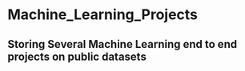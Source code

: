 # Machine_Learning_Projects
## Storing Several Machine Learning end to end projects on public datasets
